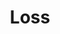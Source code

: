 ---
title: "Loss"

categories: ['']

tags: ['Loss']

arabic: ['الخطأ']

publishers: ['معجم مصطلحات التعلم الآلي والتعلم العميق وعلم البيانات']

types: "word"

slug: ""
---